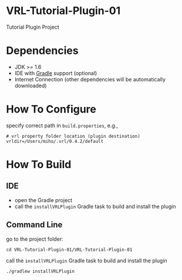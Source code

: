 # VRL-Tutorial-Plugin-01

Tutorial Plugin Project

# Dependencies

- JDK >= 1.6
- IDE with [Gradle](http://www.gradle.org/) support (optional)
- Internet Connection (other dependencies will be automatically downloaded)

# How To Configure

specify correct path in `build.properties`, e.g.,
    
    # vrl property folder location (plugin destination)
    vrldir=/Users/miho/.vrl/0.4.2/default

# How To Build

## IDE

- open the Gradle project
- call the `installVRLPlugin` Gradle task to build and install the plugin

## Command Line

go to the project folder: 

    cd VRL-Tutorial-Plugin-01/VRL-Tutorial-Plugin-01

call the `installVRLPlugin` Gradle task to build and install the plugin

    ./gradlew installVRLPlugin



